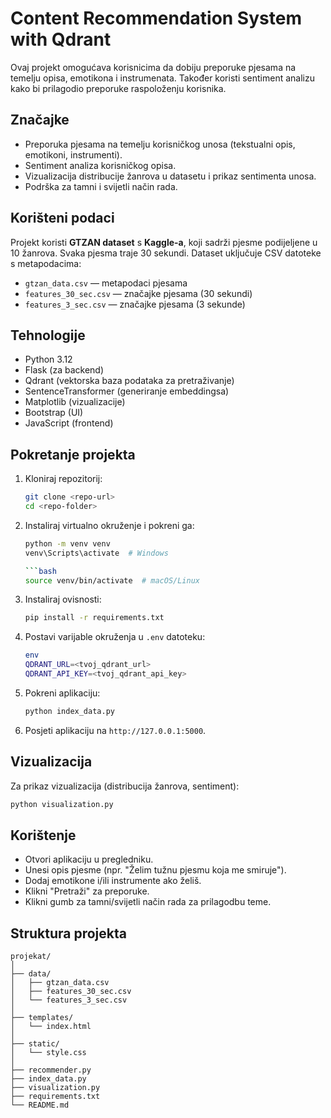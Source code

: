 # Content Recommendation System with Qdrant

Ovaj projekt omogućava korisnicima da dobiju preporuke pjesama na temelju opisa, emotikona i instrumenata. Također koristi sentiment analizu kako bi prilagodio preporuke raspoloženju korisnika.

## Značajke
- Preporuka pjesama na temelju korisničkog unosa (tekstualni opis, emotikoni, instrumenti).
- Sentiment analiza korisničkog opisa.
- Vizualizacija distribucije žanrova u datasetu i prikaz sentimenta unosa.
- Podrška za tamni i svijetli način rada.

## Korišteni podaci
Projekt koristi **GTZAN dataset** s **Kaggle-a**, koji sadrži pjesme podijeljene u 10 žanrova. Svaka pjesma traje 30 sekundi. Dataset uključuje CSV datoteke s metapodacima:
- `gtzan_data.csv` — metapodaci pjesama
- `features_30_sec.csv` — značajke pjesama (30 sekundi)
- `features_3_sec.csv` — značajke pjesama (3 sekunde)

## Tehnologije
- Python 3.12
- Flask (za backend)
- Qdrant (vektorska baza podataka za pretraživanje)
- SentenceTransformer (generiranje embeddingsa)
- Matplotlib (vizualizacije)
- Bootstrap (UI)
- JavaScript (frontend)

## Pokretanje projekta

1. Kloniraj repozitorij:
   ```bash
   git clone <repo-url>
   cd <repo-folder>
   

2. Instaliraj virtualno okruženje i pokreni ga:

   ```bash
   python -m venv venv
   venv\Scripts\activate  # Windows
   
   ```bash
   source venv/bin/activate  # macOS/Linux
   

3. Instaliraj ovisnosti:

   ```bash
   pip install -r requirements.txt
   

4. Postavi varijable okruženja u `.env` datoteku:
   ```bash
   env
   QDRANT_URL=<tvoj_qdrant_url>
   QDRANT_API_KEY=<tvoj_qdrant_api_key>
   

5. Pokreni aplikaciju:

   ```bash
   python index_data.py
   

6. Posjeti aplikaciju na `http://127.0.0.1:5000`.

## Vizualizacija

   Za prikaz vizualizacija (distribucija žanrova, sentiment):

   ```bash
   python visualization.py
   ```

## Korištenje

   * Otvori aplikaciju u pregledniku.
   * Unesi opis pjesme (npr. "Želim tužnu pjesmu koja me smiruje").
   * Dodaj emotikone i/ili instrumente ako želiš.
   * Klikni "Pretraži" za preporuke.
   * Klikni gumb za tamni/svijetli način rada za prilagodbu teme.

## Struktura projekta
   
   ```
   projekat/
   │
   ├── data/
   │   ├── gtzan_data.csv
   │   ├── features_30_sec.csv
   │   └── features_3_sec.csv
   │
   ├── templates/
   │   └── index.html
   │
   ├── static/
   │   └── style.css
   │
   ├── recommender.py
   ├── index_data.py
   ├── visualization.py
   ├── requirements.txt
   └── README.md
  ```


